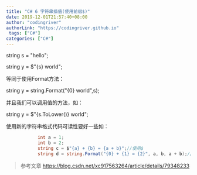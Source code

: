 ```yaml
---
title: "C# 6 字符串插值(使用前缀$)"
date: 2019-12-01T21:57:40+08:00
author: "codingriver"
authorLink: "https://codingriver.github.io"
 tags: ["C#"]
categories: ["C#"]
---
```


<!--more-->


string s = "hello";

string y = $"{s} world";

等同于使用Format方法：

string y = string.Format("{0} world",s);

并且我们可以调用值的方法，如：

string y = $"{s.ToLower()} world";

使用新的字符串格式代码可读性要好一些如：




```csharp
            int a = 1;
            int b = 2;
            string c = $"{a} + {b} = {a + b}";//使用$
            string d = string.Format("{0} + {1} = {2}", a, b, a + b);//使用Format
```

>
>参考文章
>https://blog.csdn.net/xc917563264/article/details/79348233 